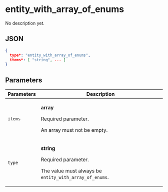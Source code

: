 # entity_with_array_of_enums
No description yet.

## JSON
```json
{
  type*: "entity_with_array_of_enums",
  items*: [ "string", ... ]
}
```

## Parameters
| Parameters | Description |
| --- | --- |
| `items` | <p>**array**</p><p>Required parameter.</p><p>An array must not be empty.</p> |
| `type` | <p>**string**</p><p>Required parameter.</p><p>The value must always be `entity_with_array_of_enums`.</p> |
